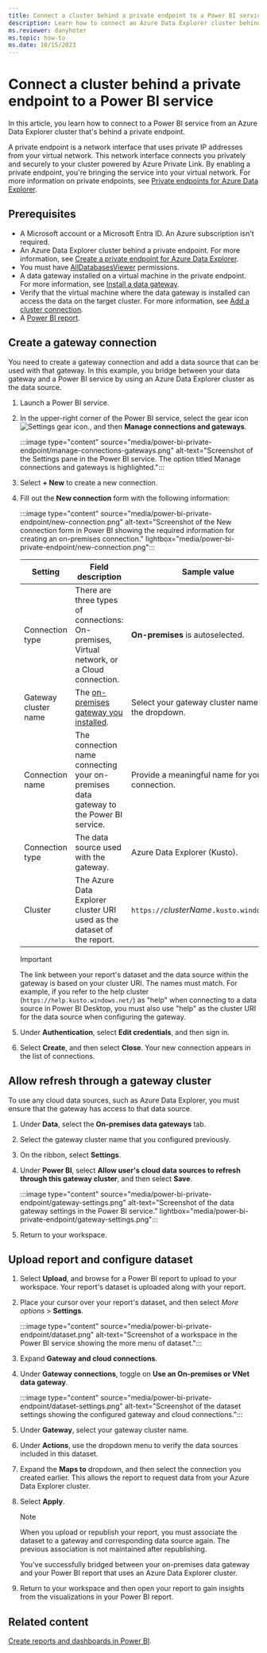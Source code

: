```yaml
---
title: Connect a cluster behind a private endpoint to a Power BI service
description: Learn how to connect an Azure Data Explorer cluster behind a private endpoint to a Power BI service.
ms.reviewer: danyhoter
ms.topic: how-to
ms.date: 10/15/2023
---
```


# Connect a cluster behind a private endpoint to a Power BI service

In this article, you learn how to connect to a Power BI service from an Azure Data Explorer cluster that's behind a private endpoint.

A private endpoint is a network interface that uses private IP addresses from your virtual network. This network interface connects you privately and securely to your cluster powered by Azure Private Link. By enabling a private endpoint, you're bringing the service into your virtual network. For more information on private endpoints, see [Private endpoints for Azure Data Explorer](security-network-private-endpoint.md).

## Prerequisites

* A Microsoft account or a Microsoft Entra ID. An Azure subscription isn't required.
* An Azure Data Explorer cluster behind a private endpoint. For more information, see [Create a private endpoint for Azure Data Explorer](security-network-private-endpoint-create.md).
* You must have [AllDatabasesViewer](/kusto/access-control/role-based-access-control?view=azure-data-explorer&preserve-view=true) permissions.
* A data gateway installed on a virtual machine in the private endpoint. For more information, see [Install a data gateway](/data-integration/gateway/service-gateway-install).
* Verify that the virtual machine where the data gateway is installed can access the data on the target cluster. For more information, see [Add a cluster connection](add-cluster-connection.md).
* A [Power BI report](power-bi-data-connector.md?tabs=connector).

## Create a gateway connection

You need to create a gateway connection and add a data source that can be used with that gateway. In this example, you bridge between your data gateway and a Power BI service by using an Azure Data Explorer cluster as the data source.

1. Launch a Power BI service.
1. In the upper-right corner of the Power BI service, select the gear icon ![Settings gear icon.](media/power-bi-private-endpoint/settings.png), and then **Manage connections and gateways**.

    :::image type="content" source="media/power-bi-private-endpoint/manage-connections-gateways.png" alt-text="Screenshot of the Settings pane in the Power BI service. The option titled Manage connections and gateways is highlighted.":::

1. Select **+ New** to create a new connection.
1. Fill out the **New connection** form with the following information:

    :::image type="content" source="media/power-bi-private-endpoint/new-connection.png" alt-text="Screenshot of the New connection form in Power BI showing the required information for creating an on-premises connection." lightbox="media/power-bi-private-endpoint/new-connection.png":::

    | Setting | Field description | Sample value |
    |---------|---------|--------|
    | Connection type| There are three types of connections: On-premises, Virtual network, or a Cloud connection.  | **On-premises** is autoselected. |
    | Gateway cluster name| The [on-premises gateway you installed](/data-integration/gateway/service-gateway-install). | Select your gateway cluster name from the dropdown.|
    | Connection name| The connection name connecting your on-premises data gateway to the Power BI service. | Provide a meaningful name for your connection. |
    | Connection type| The data source used with the gateway. | Azure Data Explorer (Kusto).|
    | Cluster| The Azure Data Explorer cluster URI used as the dataset of the report. | `https://`*clusterName*`.kusto.windows.net` |

    > [!IMPORTANT]
    > The link between your report's dataset and the data source within the gateway is based on your cluster URI. The names must match. For example, if you refer to the help cluster (`https://help.kusto.windows.net/`) as "help" when connecting to a data source in Power BI Desktop, you must also use "help" as the cluster URI for the data source when configuring the gateway.

1. Under **Authentication**, select **Edit credentials**, and then sign in.
1. Select **Create**, and then select **Close**. Your new connection appears in the list of connections.

## Allow refresh through a gateway cluster

To use any cloud data sources, such as Azure Data Explorer, you must ensure that the gateway has access to that data source.

1. Under **Data**, select the **On-premises data gateways** tab.
1. Select the gateway cluster name that you configured previously.
1. On the ribbon, select **Settings**.
1. Under **Power BI**, select **Allow user's cloud data sources to refresh through this gateway cluster**, and then select **Save**.

    :::image type="content" source="media/power-bi-private-endpoint/gateway-settings.png" alt-text="Screenshot of the data gateway settings in the Power BI service." lightbox="media/power-bi-private-endpoint/gateway-settings.png":::

1. Return to your workspace.

## Upload report and configure dataset

1. Select **Upload**, and browse for a Power BI report to upload to your workspace. Your report's dataset is uploaded along with your report.
1. Place your cursor over your report's dataset, and then select *More options* > **Settings**.

    :::image type="content" source="media/power-bi-private-endpoint/dataset.png" alt-text="Screenshot of a workspace in the Power BI service showing the more menu of dataset.":::

1. Expand **Gateway and cloud connections**.
1. Under **Gateway connections**, toggle on **Use an On-premises or VNet data gateway**.

    :::image type="content" source="media/power-bi-private-endpoint/dataset-settings.png" alt-text="Screenshot of the dataset settings showing the configured gateway and cloud connections.":::

1. Under **Gateway**, select your gateway cluster name.
1. Under **Actions**, use the dropdown menu to verify the data sources included in this dataset.
1. Expand the **Maps to** dropdown, and then select the connection you created earlier. This allows the report to request data from your Azure Data Explorer cluster.
1. Select **Apply**.

    > [!NOTE]
    > When you upload or republish your report, you must associate the dataset to a gateway and corresponding data source again. The previous association is not maintained after republishing.

    You've successfully bridged between your on-premises data gateway and your Power BI report that uses an Azure Data Explorer cluster.

1. Return to your workspace and then open your report to gain insights from the visualizations in your Power BI report.

## Related content

[Create reports and dashboards in Power BI](/power-bi/create-reports/).
